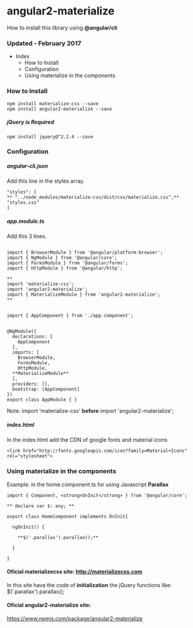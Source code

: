 # angular2-materialize
  How to install this library using **@angular/cli**


### Updated -  February 2017


- Index
  + How to Install
  + Configuration
  + Using materialize in the components


### How to Install

```
npm install materialize-css --save
npm install angular2-materialize --save

```
##### jQuery is Required
```
npm install jquery@^2.2.4 --save
```


### Configuration

##### angular-cli.json
Add this line in the styles array.

```
"styles": [
** "../node_modules/materialize-css/dist/css/materialize.css",**
"styles.css"
]
```


##### app.module.ts
Add this 3 lines.

```

import { BrowserModule } from '@angular/platform-browser';
import { NgModule } from '@angular/core';
import { FormsModule } from '@angular/forms';
import { HttpModule } from '@angular/http';

**
import 'materialize-css';
import 'angular2-materialize';
import { MaterializeModule } from 'angular2-materialize';
**


import { AppComponent } from './app.component';


@NgModule({
  declarations: [
    AppComponent
  ],
  imports: [
    BrowserModule,
    FormsModule,
    HttpModule,
  **MaterializeModule**
  ],
  providers: [],
  bootstrap: [AppComponent]
})
export class AppModule { }
```
Note:  import 'materialize-css' **before** import 'angular2-materialize';






##### index.html
In the index.html add the CDN of google fonts and material icons
```
<link href="http://fonts.googleapis.com/icon?family=Material+Icons" rel="stylesheet">

```


### Using materialize in the components

Example: in the  home.component.ts for using Javascript **Parallax**

```
import { Component, <strong>OnInit</strong> } from '@angular/core';

** declare var $: any; **

export class HomeComponent implements OnInit{

  ngOnInit() {

    **$('.parallax').parallax();**

  }

}
```

#### Oficial materializecss site:  http://materializecss.com
In this site have the code of **initialization** the jQuery functions like:  $('.parallax').parallax();


#### Oficial angular2-materialize site:
https://www.npmjs.com/package/angular2-materialize
